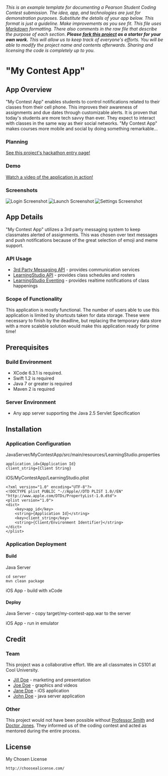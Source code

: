 *This is an example template for documenting a Pearson Student Coding Contest submission. The idea, app, and technologies are just for demonstration purposes. Substitute the details of your app below. This format is just a guideline. Make improvements as you see fit. This file uses [Markdown](https://help.github.com/articles/github-flavored-markdown/) formatting. There also comments in the raw file that describe the purpose of each section. **Please [fork this project](https://help.github.com/articles/fork-a-repo/) as a starter for your own work.** This will allow us to keep track of everyone's efforts. You will be able to modify the project name and contents afterwards. Sharing and licensing the code is completely up to you.*

<!--
This README intends to be a starter template for the Pearson Student Coding Contest. Feel free to add or omit content as needed for your app. The formatting is done using Markdown. These comment sections are simply guides that you can delete.
-->

# "My Contest App"


<!--
The "App Overview" section intends to be a high level description of your app. Think of what you might want to know if considering a purchase in an app store. 
-->

## App Overview

"My Contest App" enables students to control notifications related to their classes from their cell phone. This improves their awareness of assignments and due dates through customizable alerts. It is proven that today's students are more tech savvy than ever. They expect to interact with classes in the same way as their social networks. "My Contest App" makes courses more mobile and social by doing something remarkable...

### Planning

[See this project's hackathon entry page!](http://www.hackathon.io/pearson)

### Demo

[Watch a video of the application in action!](https://www.youtube.com/watch?v=8BFMaQjrw4s)

### Screenshots

![Login Screenshot](http://developer.pearson.com/sites/default/files/LSDashboard_Login_small.png)
![Launch Screenshot](http://developer.pearson.com/sites/default/files/LSDashboard_NewActivity_small.png)
![Settings Screenshot](http://developer.pearson.com/sites/default/files/LSDashboard_Settings_small.png)


<!--
The "App Details" section intends to explain how your app works. Describe the major components, what APIs were used, and what is missing to make this production ready.
-->

## App Details

"My Contest App" utilizes a 3rd party messaging system to keep classmates alerted of assignments. This was chosen over text messages and push notifications because of the great selection of emoji and meme support.

### API Usage

 * [3rd Party Messaging API](#) - provides communication services
 * [LearningStudio API](http://developer.pearson.com/learningstudio/course-apis/course-info/enrollment/reference) - provides class schedules and rosters
 * [LearningStudio Eventing](http://developer.pearson.com/learningstudio/receive-events) - provides realtime notifications of class happenings

### Scope of Functionality 

This application is mostly functional. The number of users able to use this application is limited by shortcuts taken for data storage. These were necessary to finish by the deadline, but replacing the temporary data store with a more scaleble solution would make this application ready for prime time!

<!--
The "Prerequisites" section intends to assist someone get started with your source code. They might not be familar with your frameworks or project structure. Help them out by explaining what you already know. 
-->

## Prerequisites

### Build Environment 

 * XCode 6.3.1 is required.
 * Swift 1.2 is required
 * Java 7 or greater is required
 * Maven 2 is required

### Server Environment 

 * Any app server supporting the Java 2.5 Servlet Specification

<!--
The "Installation" section intends to assist someone deploy your project themselves. What do they need to configure, package, and distribute?
-->

## Installation

### Application Configuration

JavaServer/MyContestApp/src/main/resources/LearningStudio.properties

~~~~~~~~~~~~~~
application_id={Application Id}
client_string={Client String}
~~~~~~~~~~~~~~

iOS/MyContestApp/LearningStudio.plist

~~~~~~~~~~~~~~
<?xml version="1.0" encoding="UTF-8"?>
<!DOCTYPE plist PUBLIC "-//Apple//DTD PLIST 1.0//EN" "http://www.apple.com/DTDs/PropertyList-1.0.dtd">
<plist version="1.0">
<dict>
    <key>app_id</key>
    <string>{Application Id}</string>
    <key>client_string</key>
    <string>{Client/Environment Identifier}</string>
</dict>
</plist>
~~~~~~~~~~~~~~

### Application Deployment

#### Build

Java Server

~~~~~~~~~~~~~~
cd server
mvn clean package
~~~~~~~~~~~~~~

iOS App - build with xCode


#### Deploy 

Java Server - copy target/my-contest-app.war to the server

iOS App - run in emulator

<!--
The "Credit" section intends to highlight your team. Tell who contributed to what parts of the project. Give thanks to mentors that were helpful.
-->

## Credit

### Team

This project was a collaborative effort. We are all classmates in CS101 at Cool University.

 * [Jill Doe](#) - marketing and presentation
 * [Joe Doe](#) - graphics and videos
 * [Jane Doe](#) - iOS application
 * [John Doe](#) - java server application

### Other

This project would not have been possible without [Professor Smith](#) and [Doctor Jones](#). They informed us of the coding contest and acted as mentored during the entire process.

<!--
The "License" section intends to be a license declaration. Checkout choosealicence.com to become familar with different licences. The full license should be included in the LICENSE file, but you can also declare and link to it here.
-->

## License

My Chosen License

~~~~~~~~~~~~~~
http://choosealicense.com/
~~~~~~~~~~~~~~
